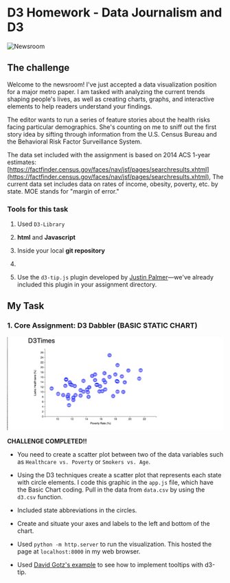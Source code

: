  # D3 Homework - Data Journalism and D3

![Newsroom](https://media.giphy.com/media/v2xIous7mnEYg/giphy.gif)

## The challenge

Welcome to the newsroom! I've just accepted a data visualization position for a major metro paper. I am tasked with analyzing the current trends shaping people's lives, as well as creating charts, graphs, and interactive elements to help readers understand your findings.

The editor wants to run a series of feature stories about the health risks facing particular demographics. She's counting on me to sniff out the first story idea by sifting through information from the U.S. Census Bureau and the Behavioral Risk Factor Surveillance System.

The data set included with the assignment is based on 2014 ACS 1-year estimates: [https://factfinder.census.gov/faces/nav/jsf/pages/searchresults.xhtml](https://factfinder.census.gov/faces/nav/jsf/pages/searchresults.xhtml), The current data set includes data on rates of income, obesity, poverty, etc. by state. MOE stands for "margin of error."

### Tools for this task

1. Used  `D3-Library`

2. **html** and **Javascript** 

3. Inside your local **git repository**

4. 

5. Use the `d3-tip.js` plugin developed by [Justin Palmer](https://github.com/Caged)—we've already included this plugin in your assignment directory.

## My Task

### 1. Core Assignment: D3 Dabbler (BASIC STATIC CHART)

![4-scatter](Images/scatterchart.png)

**CHALLENGE COMPLETED!!**

* You need to create a scatter plot between two of the data variables such as `Healthcare vs. Poverty` or `Smokers vs. Age`.

* Using the D3 techniques create a scatter plot that represents each state with circle elements. I code this graphic in the `app.js` file, which have the Basic Chart coding. Pull in the data from `data.csv` by using the `d3.csv` function. 

* Included state abbreviations in the circles.

* Create and situate your axes and labels to the left and bottom of the chart.

* Used `python -m http.server` to run the visualization. This hosted the page at `localhost:8000` in my web browser.

* Used [David Gotz's example](https://bl.ocks.org/davegotz/bd54b56723c154d25eedde6504d30ad7) to see how to implement tooltips with d3-tip.

